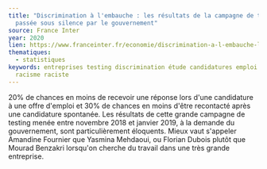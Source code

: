 ```yaml
---
title: "Discrimination à l'embauche : les résultats de la campagne de testing
  passée sous silence par le gouvernement"
source: France Inter
year: 2020
lien: https://www.franceinter.fr/economie/discrimination-a-l-embauche-les-resultats-de-la-campagne-de-testing-passee-sous-silence-par-le-gouvernement
thematiques:
  - statistiques
keywords: entreprises testing discrimination étude candidatures emploi patronyme
  racisme raciste
---
```

20% de chances en moins de recevoir une réponse lors d'une candidature à une offre d'emploi et 30% de chances en moins d'être recontacté après une candidature spontanée. Les résultats de cette grande campagne de testing menée entre novembre 2018 et janvier 2019, à la demande du gouvernement, sont particulièrement éloquents. Mieux vaut s'appeler Amandine Fournier que Yasmina Mehdaoui, ou Florian Dubois plutôt que Mourad Benzakri lorsqu'on cherche du travail dans une très grande entreprise.